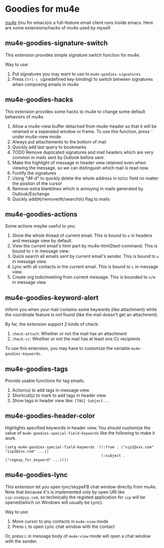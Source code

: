 Goodies for mu4e
================

[mu4e](https://github.com/djcb/mu) (mu for emacs)is a
full-feature email client runs inside emacs. Here are some
extensions/hacks of mu4e used by myself.


mu4e-goodies-signature-switch
-----------------------------

This extension provides simple signature switch function for mu4e.

Way to use:

1. Put signatures you may want to use to `mu4e-goodies-signatures`
2. Press `Ctrl-c s`(predefined key-binding) to switch between
   signatures when composing emails in mu4e


mu4e-goodies-hacks
------------------

This extension provides some hacks to mu4e to change some
default behaviors of mu4e.

1. Allow a mu4e-view buffer detached from mu4e-header so that it will be
   retained in a seperated window or frame. To use this function, press
   `'` under mu4e-view mode.
2. Always put attachements to the bottom of mail
3. Quickly add last query to bookmarks
4. *TODO* Remove duplicated signatures and mail headers which are very common
   in mails sent by Outlook before sent.
5. Make the highlight of message in header view retained even when
   viewing the message, so we can distinguish which mail is read now.
6. Fontify the signatures
7. Using "\M-d" to quickly delete the whole address in to/cc field no
   matter the positon of the cursor 
8. Remove extra blanklines which is annoying in mails generated by Outlook/Exchange
9. Quickly add(`M`)/remove(`M`)/search(`k`) flag to mails


mu4e-goodies-actions
--------------------

Some actions maybe useful to you.

1. Show the whole thread of current email. This is bound to `o` in
   headers and message view by default.
2. View the current email's html part by mu4e-html2text-command. This
   is bound to `t` in message view.
3. Quick search all emails sent by current email's sender. This is
   bound to `x` in message view.
4. Lync with all contacts in the current email. This is bound
   to `L` in message view.
5. Create org todo/meeting from current message. This is bounded to
   `n/m` in message view

mu4e-goodies-keyword-alert
--------------------------

Inform you when your mail contains some keywords (like attachment)
while the coordinate feature is not found (like the mail doesn't get
an attachment).

By far, the extension support 2 kinds of check:

1. `check-attach`: Whether or not the mail has an attachment
2. `check-cc`: Whether or not the mail has at least one Cc recipients

To use this extension, you may have to customize the variable
`mu4e-goodies-keywords`.

mu4e-goodies-tags
--------------------------

Provide usable functions for tag emails.

1. Action(`a`) to add tags in message view
2. Shortcut(`G`) to mark to add tags in header view
3. Show tags in header view like: `[TAG] Subject...`

mu4e-goodies-header-color
--------------------------

Highlights specified keywords in header view. You should customize the
value of `mu4e-goodies-special-field-keywords` like the following to
make it work.

```
(setq mu4e-goodies-special-field-keywords '((:from . ("vip1@xxx.com" "vip2@xxx.com" ...))
                                            (:subject . ("regexp_for_keyword" ...))))
```

mu4e-goodies-lync
-----------------

This extension let you open lync/skypeFB chat window directly from mu4e.
Note that because it's is implemented only by open URI like
`sip:xxx@yyy.com`, so technically the registed application for `sip`
will be opened(which on Windows will usually be Lync).

Way to use:

1. Move cursor to any contacts in `mu4e:view` mode
2. Press `L` to open Lync chat window with the contact

Or, press `L` in message body of `mu4e:view` mode will open a chat
window with the sender.


